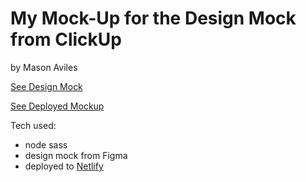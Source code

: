# My Mock-Up for the Design Mock from ClickUp

by Mason Aviles

[See Design Mock](https://www.figma.com/file/qNLG2DvzowucTvhyYoM6KB/HTML-%26-CSS-Engineer-Mini-Project?node-id=0%3A1)

[See Deployed Mockup](https://mystifying-archimedes-be89df.netlify.app)

Tech used:
- node sass
- design mock from Figma
- deployed to [Netlify](https://mystifying-archimedes-be89df.netlify.app)
